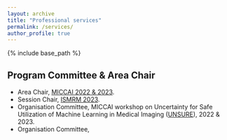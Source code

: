 ```yaml
---
layout: archive
title: "Professional services"
permalink: /services/
author_profile: true
---
```


{% include base_path %}

Program Committee & Area Chair
------
- Area Chair, [MICCAI 2022 & 2023](https://conferences.miccai.org/2023/en/).
- Session Chair, [ISMRM 2023](https://www.ismrm.org/23m/).
- Organisation Committee, MICCAI workshop on Uncertainty for Safe Utilization of Machine Learning in Medical Imaging ([UNSURE](https://unsuremiccai.github.io/)), 2022 & 2023.
- Organisation Committee,
